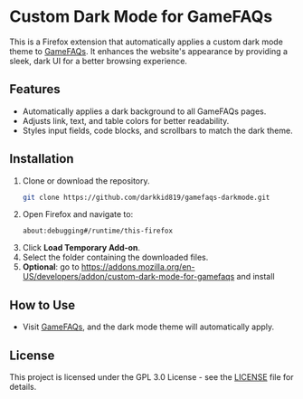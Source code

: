 # Custom Dark Mode for GameFAQs

This is a Firefox extension that automatically applies a custom dark mode theme to [GameFAQs](https://gamefaqs.gamespot.com/). It enhances the website's appearance by providing a sleek, dark UI for a better browsing experience.

## Features
- Automatically applies a dark background to all GameFAQs pages.
- Adjusts link, text, and table colors for better readability.
- Styles input fields, code blocks, and scrollbars to match the dark theme.

## Installation
1. Clone or download the repository.
    ```bash
    git clone https://github.com/darkkid819/gamefaqs-darkmode.git
    ```
2. Open Firefox and navigate to:
   ```
   about:debugging#/runtime/this-firefox
   ```
3. Click **Load Temporary Add-on**.
4. Select the folder containing the downloaded files.
5. **Optional**: go to https://addons.mozilla.org/en-US/developers/addon/custom-dark-mode-for-gamefaqs and install

## How to Use
- Visit [GameFAQs](https://gamefaqs.gamespot.com/), and the dark mode theme will automatically apply.

## License
This project is licensed under the GPL 3.0 License - see the [LICENSE](LICENSE) file for details.